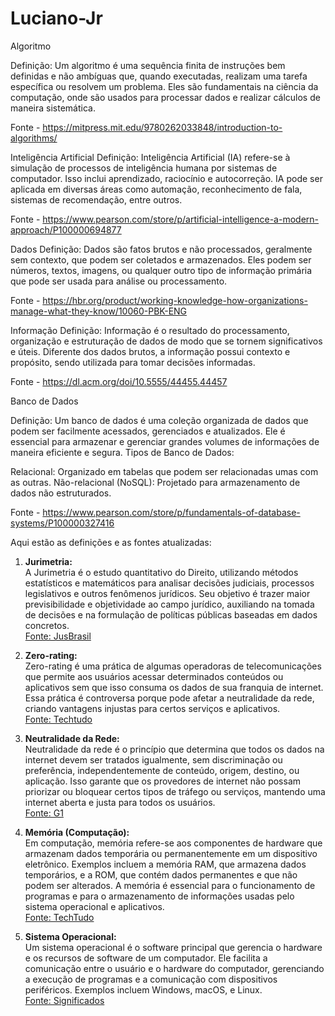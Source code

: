 # Luciano-Jr
Algoritmo

Definição: Um algoritmo é uma sequência finita de instruções bem definidas e não ambíguas que, quando executadas, realizam uma tarefa específica ou resolvem um problema. Eles são fundamentais na ciência da computação, onde são usados para processar dados e realizar cálculos de maneira sistemática.

Fonte - https://mitpress.mit.edu/9780262033848/introduction-to-algorithms/

Inteligência Artificial
Definição: Inteligência Artificial (IA) refere-se à simulação de processos de inteligência humana por sistemas de computador. Isso inclui aprendizado, raciocínio e autocorreção. IA pode ser aplicada em diversas áreas como automação, reconhecimento de fala, sistemas de recomendação, entre outros.

Fonte - https://www.pearson.com/store/p/artificial-intelligence-a-modern-approach/P100000694877

Dados
Definição: Dados são fatos brutos e não processados, geralmente sem contexto, que podem ser coletados e armazenados. Eles podem ser números, textos, imagens, ou qualquer outro tipo de informação primária que pode ser usada para análise ou processamento.

Fonte - https://hbr.org/product/working-knowledge-how-organizations-manage-what-they-know/10060-PBK-ENG

Informação
Definição: Informação é o resultado do processamento, organização e estruturação de dados de modo que se tornem significativos e úteis. Diferente dos dados brutos, a informação possui contexto e propósito, sendo utilizada para tomar decisões informadas.

Fonte - https://dl.acm.org/doi/10.5555/44455.44457

Banco de Dados

Definição: Um banco de dados é uma coleção organizada de dados que podem ser facilmente acessados, gerenciados e atualizados. Ele é essencial para armazenar e gerenciar grandes volumes de informações de maneira eficiente e segura.
Tipos de Banco de Dados:

Relacional: Organizado em tabelas que podem ser relacionadas umas com as outras.
Não-relacional (NoSQL): Projetado para armazenamento de dados não estruturados.

Fonte - https://www.pearson.com/store/p/fundamentals-of-database-systems/P100000327416



Aqui estão as definições e as fontes atualizadas:

1. **Jurimetria:**  
   A Jurimetria é o estudo quantitativo do Direito, utilizando métodos estatísticos e matemáticos para analisar decisões judiciais, processos legislativos e outros fenômenos jurídicos. Seu objetivo é trazer maior previsibilidade e objetividade ao campo jurídico, auxiliando na tomada de decisões e na formulação de políticas públicas baseadas em dados concretos.  
   [Fonte: JusBrasil](https://jurisprudencia.jusbrasil.com.br/noticias/707186020/jurimetria-conceito-e-fundamentos)

2. **Zero-rating:**  
   Zero-rating é uma prática de algumas operadoras de telecomunicações que permite aos usuários acessar determinados conteúdos ou aplicativos sem que isso consuma os dados de sua franquia de internet. Essa prática é controversa porque pode afetar a neutralidade da rede, criando vantagens injustas para certos serviços e aplicativos.  
   [Fonte: Techtudo](https://www.techtudo.com.br/noticias/2020/10/o-que-e-zero-rating-e-como-ele-pode-afetar-a-neutralidade-da-rede.ghtml)

3. **Neutralidade da Rede:**  
   Neutralidade da rede é o princípio que determina que todos os dados na internet devem ser tratados igualmente, sem discriminação ou preferência, independentemente de conteúdo, origem, destino, ou aplicação. Isso garante que os provedores de internet não possam priorizar ou bloquear certos tipos de tráfego ou serviços, mantendo uma internet aberta e justa para todos os usuários.  
   [Fonte: G1](https://g1.globo.com/economia/tecnologia/noticia/entenda-o-que-e-neutralidade-de-rede-e-o-impacto-do-fim-da-regra-nos-eua.ghtml)

4. **Memória (Computação):**  
   Em computação, memória refere-se aos componentes de hardware que armazenam dados temporária ou permanentemente em um dispositivo eletrônico. Exemplos incluem a memória RAM, que armazena dados temporários, e a ROM, que contém dados permanentes e que não podem ser alterados. A memória é essencial para o funcionamento de programas e para o armazenamento de informações usadas pelo sistema operacional e aplicativos.  
   [Fonte: TechTudo](https://www.techtudo.com.br/listas/2020/11/o-que-e-memoria-ram-para-que-serve-e-como-escolher-a-melhor.ghtml)

5. **Sistema Operacional:**  
   Um sistema operacional é o software principal que gerencia o hardware e os recursos de software de um computador. Ele facilita a comunicação entre o usuário e o hardware do computador, gerenciando a execução de programas e a comunicação com dispositivos periféricos. Exemplos incluem Windows, macOS, e Linux.  
   [Fonte: Significados](https://www.significados.com.br/sistema-operacional/)
